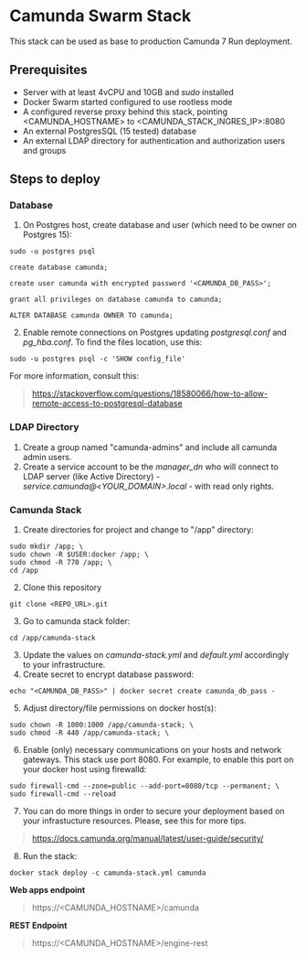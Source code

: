 # Camunda Swarm Stack
This stack can be used as base to production Camunda 7 Run deployment.
## Prerequisites
- Server with at least 4vCPU and 10GB and *sudo* installed
- Docker Swarm started configured to use rootless mode
- A configured reverse proxy behind this stack, pointing <CAMUNDA_HOSTNAME> to <CAMUNDA_STACK_INGRES_IP>:8080
- An external PostgresSQL (15 tested) database
- An external LDAP directory for authentication and authorization users and groups

## Steps to deploy
### Database
1) On Postgres host, create database and user (which need to be owner on Postgres 15):
````
sudo -u postgres psql
````
````
create database camunda;
````
````
create user camunda with encrypted password '<CAMUNDA_DB_PASS>';
````
````
grant all privileges on database camunda to camunda;
````
````
ALTER DATABASE camunda OWNER TO camunda;
````
2) Enable remote connections on Postgres updating _postgresql.conf_ and _pg_hba.conf_. To find the files location, use this:
````
sudo -u postgres psql -c 'SHOW config_file'
````
For more information, consult this:
>https://stackoverflow.com/questions/18580066/how-to-allow-remote-access-to-postgresql-database

### LDAP Directory
1) Create a group named "camunda-admins" and include all camunda admin users.
2) Create a service account to be the *manager_dn* who will connect to LDAP server (like Active Directory) - 
_service.camunda@<YOUR_DOMAIN>.local_ - with read only rights.

### Camunda Stack
1) Create directories for project and change to "/app" directory:
````
sudo mkdir /app; \
sudo chown -R $USER:docker /app; \
sudo chmod -R 770 /app; \
cd /app
````
2) Clone this repository
````
git clone <REPO_URL>.git
````
3) Go to camunda stack folder:
````
cd /app/camunda-stack
````
3) Update the values on _camunda-stack.yml_ and _default.yml_ accordingly to your infrastructure.
4) Create secret to encrypt database password:
````
echo "<CAMUNDA_DB_PASS>" | docker secret create camunda_db_pass -
````
5) Adjust directory/file permissions on docker host(s):
````
sudo chown -R 1000:1000 /app/camunda-stack; \
sudo chmod -R 440 /app/camunda-stack; \
````
6) Enable (only) necessary communications on your hosts and network gateways. This stack use port 8080.
For example, to enable this port on your docker host using firewalld:
````
sudo firewall-cmd --zone=public --add-port=8080/tcp --permanent; \
sudo firewall-cmd --reload
````
7) You can do more things in order to secure your deployment based on your infrastucture resources. Please, see this for more tips. 
>https://docs.camunda.org/manual/latest/user-guide/security/
8) Run the stack:
````
docker stack deploy -c camunda-stack.yml camunda
````
**Web apps endpoint**
>https://<CAMUNDA_HOSTNAME>/camunda

**REST Endpoint**
>https://<CAMUNDA_HOSTNAME>/engine-rest
